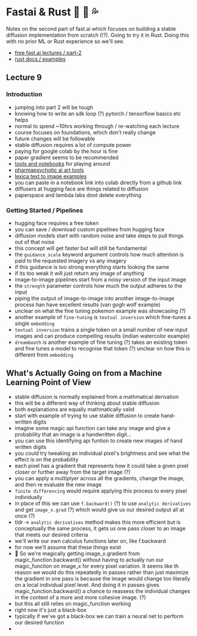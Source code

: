 # Fastai & Rust 🦀 👀 💦

Notes on the second part of fast.ai which focuses on building a stable diffusion implementation from scratch (!?). Going to try it in Rust. Doing this with no prior ML or Rust experience so we'll see. 
- [free fast.ai lectures / part-2](https://www.fast.ai/posts/part2-2022-preview.html)
- [rust docs / examples](https://doc.rust-lang.org/stable/rust-by-example/hello.html)

## Lecture 9

### Introduction
* jumping into part 2 will be tough
* knowing how to write an sdk loop (?) pytorch / tensorflow basics etc helps
* normal to spend ~10hrs working through / re-watching each lecture
* course focuses on foundations, which don't really change
* future changes will be followable
* stable diffusion requires a lot of compute power
* paying for google colab by the hour is fine
* paper gradient seems to be recommended
* [tools and notebooks](https://github.com/fastai/diffusion-nbs/blob/master/suggested_tools.md) for playing around
* [pharmapsychotic ai art tools](https://pharmapsychotic.com/tools.html)
* [lexica text to image examples](https://lexica.art/)
* you can paste in a notebook link into colab directly from a github link
* diffusers at hugging face are things related to diffusion
* paperspace and lambda labs dont delete everything

### Getting Started / Pipelines
* hugging face requires a free token
* you can save / download custom pipelines from hugging face
* diffusion models start with random noise and take steps to pull things out of that noise
* this concept will get faster but will still be fundamental
* the `guidance_scale` keyword argument controls how much attention is paid to the requested imagery vs any imagery
* if this guidance is too strong everything starts looking the same
* if its too weak it will just return any image of anything
* image-to-image pipelines start from a noisy version of the input image
* the ```strength``` parameter controls how much the output adheres to the input
* piping the output of image-to-image into another image-to-image process han have excellent results (van gogh wolf example)
* unclear on what the fine tuning pokemon example was showcasing (?)
* another example of ```fine-tuning``` is ```textual inversion``` which fine-tunes a single ```embedding```
* ```textual inversion``` trains a single token on a small number of new input images and can produce compelling results (indian watercolor example)
* ```dreambooth``` is another example of fine tuning (?) takes an existing token and fine tunes a model to recognise that token (?) unclear on how this is different from ```embedding```

## What's Actually Going on from a Machine Learning Point of View
* stable diffusion is normally explained from a mathmatical derivation
* this will be a different way of thinking about stable diffusion
* both explanations are equally mathmatically valid
* start with example of trying to use stable diffusion to create hand-written digits
* imagine some magic api function can take any image and give a probability that an image is a handwritten digit...
* you can use this identifying api funtion to create new images of hand written digits
* you could try tweaking an individual pixel's brightness and see what the effect is on the probability
* each pixel has a gradient that represents how it could take a given pixel closer or further away from the target image (?)
* you can apply a multiplyer across all the gradients, change the image, and then re evaluate the new image
* ```finite differencing``` would require applying this process to every pixel individually
* in place of this we can use ```f.backward()``` (?) to use ```analytic derivatives``` and get ```image_x.grad``` (?) which would give us our desired output all at once (?)
* tldr → ```analytic derivatives``` method makes this more efficient but is conceptually the same process, it gets us one pass closer to an image that meets our desired criteria
* we'll write our own calculus functions later on, like f.backward
* for now we'll assume that these things exist
* 🤔 So we're magically getting image_x.gradient from magic_function.backward() without having to actually run our magic_function on image_x for every pixel variation. It seems like th reason we would do this repeatedly in passes rather than just maximize the gradient in one pass is because the image would change too literally on a local individual pixel level. And doing it in passes gives magic_function.backward() a chance to reassess the individual changes in the context of a more and more cohesive image. (?)
* but this all still relies on magic_function working
* right now it's just a black-box
* typically if we've got a black-box we can train a neural net to perform our desired function
*  
